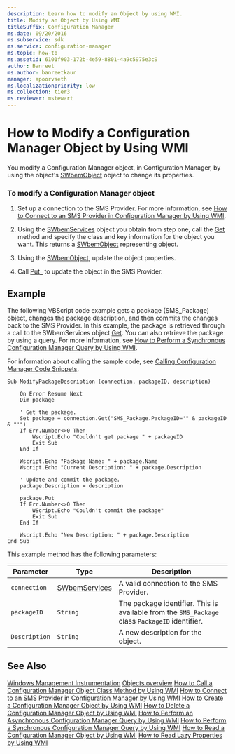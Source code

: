 ```yaml
---
description: Learn how to modify an Object by using WMI.
title: Modify an Object by Using WMI
titleSuffix: Configuration Manager
ms.date: 09/20/2016
ms.subservice: sdk
ms.service: configuration-manager
ms.topic: how-to
ms.assetid: 6101f903-172b-4e59-8801-4a9c5975e3c9
author: Banreet
ms.author: banreetkaur
manager: apoorvseth
ms.localizationpriority: low
ms.collection: tier3
ms.reviewer: mstewart
---
```

# How to Modify a Configuration Manager Object by Using WMI
You modify a Configuration Manager object, in Configuration Manager, by using the object's [SWbemObject](/windows/win32/wmisdk/swbemobject) object to change its properties.

### To modify a Configuration Manager object

1.  Set up a connection to the SMS Provider. For more information, see [How to Connect to an SMS Provider in Configuration Manager by Using WMI](../../../develop/core/understand/how-to-connect-to-an-sms-provider-in-configuration-manager-by-using-wmi.md).

2.  Using the [SWbemServices](/windows/win32/wmisdk/swbemservices) object you obtain from step one, call the [Get](/windows/win32/wmisdk/swbemservices-get) method and specify the class and key information for the object you want. This returns a [SWbemObject](/windows/win32/wmisdk/swbemobject) representing object.

3.  Using the [SWbemObject](/windows/win32/wmisdk/swbemobject), update the object properties.

4.  Call [Put_](/windows/win32/wmisdk/swbemobject-put-) to update the object in the SMS Provider.

## Example
 The following VBScript code example gets a package (SMS_Package) object, changes the package description, and then commits the changes back to the SMS Provider. In this example, the package is retrieved through a call to the SWbemServices object [Get](/windows/win32/wmisdk/swbemservices-get). You can also retrieve the package by using a query. For more information, see [How to Perform a Synchronous Configuration Manager Query by Using WMI](../../../develop/core/understand/how-to-perform-a-synchronous-configuration-manager-query-by-using-wmi.md).

 For information about calling the sample code, see [Calling Configuration Manager Code Snippets](../../../develop/core/understand/calling-code-snippets.md).

```vbs
Sub ModifyPackageDescription (connection, packageID, description)

    On Error Resume Next
    Dim package

    ' Get the package.
    Set package = connection.Get("SMS_Package.PackageID='" & packageID & "'")
    If Err.Number<>0 Then
        Wscript.Echo "Couldn't get package " + packageID
        Exit Sub
    End If

    Wscript.Echo "Package Name: " + package.Name
    Wscript.Echo "Current Description: " + package.Description

    ' Update and commit the package.
    package.Description = description

    package.Put_
    If Err.Number<>0 Then
        WScript.Echo "Couldn't commit the package"
        Exit Sub
    End If

    Wscript.Echo "New Description: " + package.Description
End Sub
```

 This example method has the following parameters:

|Parameter|Type|Description|
|---------------|----------|-----------------|
|`connection`|[SWbemServices](/windows/win32/wmisdk/swbemservices)|A valid connection to the SMS Provider.|
|`packageID`|`String`|The package identifier. This is available from the `SMS_Package` class `PackageID` identifier.|
|`Description`|`String`|A new description for the object.|

## See Also
 [Windows Management Instrumentation](/windows/win32/wmisdk/wmi-start-page)
 [Objects overview](configuration-manager-objects-overview.md)
 [How to Call a Configuration Manager Object Class Method by Using WMI](../../../develop/core/understand/how-to-call-a-configuration-manager-object-class-method-by-using-wmi.md)
 [How to Connect to an SMS Provider in Configuration Manager by Using WMI](../../../develop/core/understand/how-to-connect-to-an-sms-provider-in-configuration-manager-by-using-wmi.md)
 [How to Create a Configuration Manager Object by Using WMI](../../../develop/core/understand/how-to-create-a-configuration-manager-object-by-using-wmi.md)
 [How to Delete a Configuration Manager Object by Using WMI](../../../develop/core/understand/how-to-delete-a-configuration-manager-object-by-using-wmi.md)
 [How to Perform an Asynchronous Configuration Manager Query by Using WMI](../../../develop/core/understand/how-to-perform-an-asynchronous-configuration-manager-query-by-using-wmi.md)
 [How to Perform a Synchronous Configuration Manager Query by Using WMI](../../../develop/core/understand/how-to-perform-a-synchronous-configuration-manager-query-by-using-wmi.md)
 [How to Read a Configuration Manager Object by Using WMI](../../../develop/core/understand/how-to-read-a-configuration-manager-object-by-using-wmi.md)
 [How to Read Lazy Properties by Using WMI](../../../develop/core/understand/how-to-read-lazy-properties-by-using-wmi.md)
